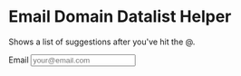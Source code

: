 # Email Domain Datalist Helper

Shows a list of suggestions after you've hit the @.

<label for="email">Email</label>
<input id="email" name="email" type="email" placeholder="your@email.com">